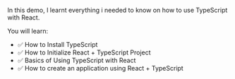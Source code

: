 In this demo, I learnt everything i needed to know on how to use TypeScript with React.

You will learn:

- ✅ How to Install TypeScript
- ✅ How to Initialize React + TypeScript Project
- ✅ Basics of Using TypeScript with React
- ✅ How to create an application using React + TypeScript
